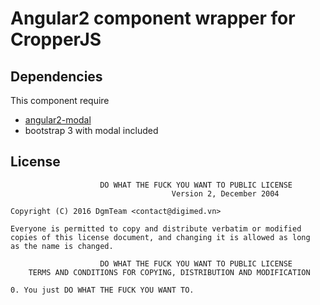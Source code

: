 # Angular2 component wrapper for CropperJS

## Dependencies
This component require
- [angular2-modal](https://github.com/shlomiassaf/angular2-modal)
- bootstrap 3 with modal included

## License
```
					DO WHAT THE FUCK YOU WANT TO PUBLIC LICENSE
									Version 2, December 2004

Copyright (C) 2016 DgmTeam <contact@digimed.vn>

Everyone is permitted to copy and distribute verbatim or modified
copies of this license document, and changing it is allowed as long
as the name is changed.

					DO WHAT THE FUCK YOU WANT TO PUBLIC LICENSE
	TERMS AND CONDITIONS FOR COPYING, DISTRIBUTION AND MODIFICATION

0. You just DO WHAT THE FUCK YOU WANT TO.
```
